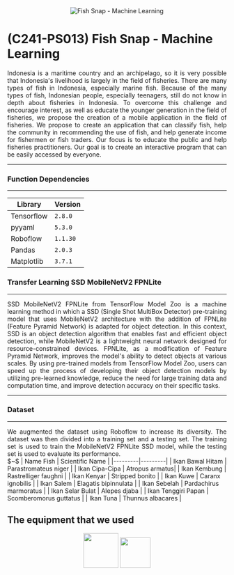 <div align="center">
    <img src="https://github.com/Fish-Snap/fishsnap-ml/assets/65043099/363b4cca-4a5b-40d0-968a-41be24a9adf9" alt="Fish Snap - Machine Learning">
</div>

# (C241-PS013) Fish Snap - Machine Learning

<div align="justify">
  Indonesia is a maritime country and an archipelago, so it is very possible that Indonesia's livelihood is largely in the field of fisheries. There are many types of fish in Indonesia, especially marine fish.
  Because of the many types of fish, Indonesian people, especially teenagers, still do not know in depth about fisheries in Indonesia.
  To overcome this challenge and encourage interest, as well as educate the younger generation in the field of fisheries, we propose the creation of a mobile application in the field of fisheries.
  We propose to create an application that can classify fish, help the community in recommending the use of fish, and help generate income for fishermen or fish traders. Our focus is to educate the public and help fisheries practitioners.
  Our goal is to create an interactive program that can be easily accessed by everyone.
</div>
<hr>

### Function Dependencies
---
| Library | Version |
|---------|---------|
| Tensorflow | ```2.8.0``` |
| pyyaml | ```5.3.0``` |
| Roboflow | ```1.1.30``` |
| Pandas | ```2.0.3``` |
| Matplotlib | ```3.7.1``` |

### Transfer Learning SSD MobileNetV2 FPNLite
---

<div align="justify">
    SSD MobileNetV2 FPNLite from TensorFlow Model Zoo is a machine learning method in which a SSD (Single Shot MultiBox Detector) pre-training model that uses MobileNetV2 architecture with the addition of FPNLite (Feature Pyramid Network) is adapted for object detection. In this context, SSD is an object detection algorithm that enables fast and efficient object detection, while MobileNetV2 is a lightweight neural network designed for resource-constrained devices. FPNLite, as a modification of Feature Pyramid Network, improves the model's ability to detect objects at various scales. By using pre-trained models from TensorFlow Model Zoo, users can speed up the process of developing their object detection models by utilizing pre-learned knowledge, reduce the need for large training data and computation time, and improve detection accuracy on their specific tasks.
</div>
<hr>

### Dataset
---
<div align="justify">
We augmented the dataset using Roboflow to increase its diversity. The dataset was then divided into a training set and a testing set. The training set is used to train the MobileNetV2 FPNLite SSD model, while the testing set is used to evaluate its performance.
</div>
$~$
| Name Fish | Scientific Name |
|---------|---------|
| Ikan Bawal Hitam | Parastromateus niger |
| Ikan Cipa-Cipa |  Atropus armatus|
| Ikan Kembung | Rastrelliger faughni |
| Ikan Kenyar | Stripped bonito |
| Ikan Kuwe | Caranx ignobilis |
| Ikan Salem | Elagatis bipinnulata |
| Ikan Sebelah | Pardachirus marmoratus |
| Ikan Selar Bulat | Alepes djaba |
| Ikan Tenggiri Papan | Scomberomorus guttatus |
| Ikan Tuna | Thunnus albacares |

## The equipment that we used

<div align="center">
  <img src="https://github.com/Fish-Snap/fishsnap-ml/assets/65043099/460357b9-43ee-4b0a-9449-8b7da13a849d" width="80px">
  <img src="https://github.com/Fish-Snap/fishsnap-ml/assets/65043099/0b4d9a33-a766-4fbe-8535-234b04779e67" width="70px">
</div> 
